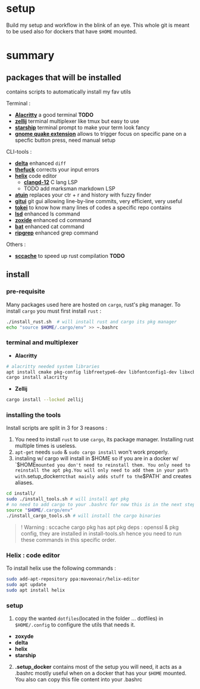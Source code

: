 # setup
Build my setup and workflow in the blink of an eye.
This whole git is meant to be used also for dockers that have `$HOME` mounted.

# summary
## packages that will be installed

contains scripts to automatically install my fav utils

Terminal : 
 - **[Alacritty](https://github.com/alacritty/alacritty)** a good terminal **TODO**
 - **[zellij](https://github.com/zellij-org/zellij/)** terminal multiplexer like tmux but easy to use
 - **[starship](starship.rs/)** terminal prompt to make your term look fancy
 - **[gnome quake extension](https://extensions.gnome.org/extension/1411/quake-mode/)** allows to trigger focus on specific pane on a specfic button press, need manual setup

CLI-tools :
 - **[delta](https://github.com/dandavison/delta/)** enhanced `diff`
 - **[thefuck](https://github.com/nvbn/thefuck)** corrects your input errors
 - **[helix](https://github.com/helix-editor/)** code editor
     - **[clangd-12](https://github.com/clangd/clangd)** C lang LSP
     - TODO add marksman markdown LSP
 - **[atuin](https://github.com/ellie/atuin)** replaces your ctr + r and history with fuzzy finder
 - **[gitui](https://github.com/extrawurst/gitui)** git gui allowing line-by-line commits, very efficient, very useful
 - **[tokei](https://github.com/XAMPPRocky/tokei)** to know how many lines of codes a specific repo contains
 - **[lsd](https://github.com/Peltoche/lsd)** enhanced ls command
 - **[zoxide](https://github.com/ajeetdsouza/zoxide)** enhanced cd command
 - **[bat](https://github.com/sharkdp/bat)** enhanced cat command
 - **[ripgrep](https://github.com/BurntSushi/ripgrep)** enhanced grep command

Others : 
 - **[sccache](https://crates.io/crates/sccache)** to speed up rust compilation **TODO**

## install

### pre-requisite
Many packages used here are hosted on `cargo`, rust's pkg manager. To install `cargo` you must first install `rust` : 
```bash
./install_rust.sh  # will install rust and cargo its pkg manager
echo "source $HOME/.cargo/env" >> ~.bashrc
```

### terminal and multiplexer

- __Alacritty__
```bash
# alacritty needed system libraries
apt install cmake pkg-config libfreetype6-dev libfontconfig1-dev libxcb-xfixes0-dev libxkbcommon-dev python3
cargo install alacritty
```
- __Zellij__
```bash
cargo install --locked zellij
```
### installing the tools
Install scripts are split in 3 for 3 reasons : 
1. You need to install `rust` to use `cargo`, its package manager. Installing rust multiple times is useless.
2. `apt-get` needs `sudo` & `sudo cargo install` won't work properly.
3. instaling w/ cargo will install in $HOME so if you are in a docker w/ `$HOME` mounted you don't need to reinstall them. You only need to reinstall the apt pkg.You will only need to add them in your path with `.setup_dockerrc` that mainly adds stuff to the `$PATH` and creates aliases.

```bash
cd install/
sudo ./install_tools.sh # will install apt pkg
# no need to add cargo to your .bashrc for now this is in the next step
source "$HOME/.cargo/env"
./install_cargo_tools.sh # will install the cargo binaries
```

>! Warning : 
sccache cargo pkg has apt pkg deps : openssl & pkg config, they are installed in install-tools.sh hence you need to run these commands in this specific order.

### Helix : code editor
To install helix use the following commands : 
```bash
sudo add-apt-repository ppa:maveonair/helix-editor
sudo apt update
sudo apt install helix
```

### setup 
1. copy the wanted `dotfiles`(located in the folder  ... dotfiles) in `$HOME/.config` to configure the utils that needs it.
 - **zoxyde**
 - **delta**
 - **helix**
 - **starship**
 
2. **.setup_docker** contains most of the setup you will need, it acts as a .bashrc mostly useful when on a docker that has your `$HOME` mounted. You also can copy this file content into your .bashrc

